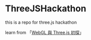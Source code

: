 # ThreeJSHackathon
this is a repo for three.js hackathon

learn from 「[WebGL 與 Three.js 初探](http://ithelp.ithome.com.tw/users/20103565/ironman/1188)」